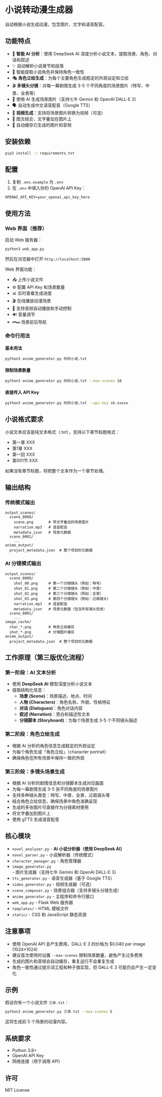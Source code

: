 # 小说转动漫生成器

自动根据小说生成动漫，包含图片、文字和语音配音。

## 功能特点

- 🤖 **智能 AI 分析**：使用 DeepSeek AI 深度分析小说文本，提取场景、角色、对话和叙述
- ✨ 自动解析小说章节和段落
- 👥 智能提取小说角色并保持角色一致性
- 🎭 **角色立绘生成**：为每个主要角色生成稳定的外观设定和立绘
- 🎬 **多镜头分镜**：对每一幕剧情生成 3-5 个不同角度的场景图片（特写、中景、全景等）
- 🎨 使用 AI 生成场景图片（支持七牛 Gemini 和 OpenAI DALL-E 3）
- 🗣️ 自动生成中文语音配音（Google TTS）
- 🎥 **视频生成**：支持将场景图片转换为视频（可选）
- 📝 图文结合，文字叠加在图片上
- 💾 自动缓存已生成的图片和音频

## 安装依赖

```bash
pip3 install -r requirements.txt
```

## 配置

1. 复制 `.env.example` 为 `.env`
2. 在 `.env` 中填入你的 OpenAI API Key：

```
OPENAI_API_KEY=your_openai_api_key_here
```

## 使用方法

### Web 界面（推荐）

启动 Web 服务器：

```bash
python3 web_app.py
```

然后在浏览器中打开 `http://localhost:5000`

Web 界面功能：
- 📤 上传小说文件
- ⚙️ 配置 API Key 和场景数量
- 📊 实时查看生成进度
- 🎬 在线播放动漫场景
- 🎵 支持音频自动播放和手动控制
- 🔊 音量调节
- ⏮⏭ 场景前后导航

### 命令行用法

#### 基本用法

```bash
python3 anime_generator.py 你的小说.txt
```

#### 限制场景数量

```bash
python3 anime_generator.py 你的小说.txt --max-scenes 10
```

#### 直接传入 API Key

```bash
python3 anime_generator.py 你的小说.txt --api-key sk-xxxxx
```

## 小说格式要求

小说文本应该是纯文本格式（.txt），支持以下章节标题格式：

- 第一章 XXX
- 第1章 XXX
- 第一回 XXX
- 第001节 XXX

如果没有章节标题，将把整个文本作为一个章节处理。

## 输出结构

### 传统模式输出

```
output_scenes/
  scene_0000/
    scene.png       # 带文字叠加的场景图片
    narration.mp3   # 语音配音
    metadata.json   # 场景元数据
  scene_0001/
    ...
anime_output/
  project_metadata.json  # 整个项目的元数据
```

### AI 分镜模式输出

```
output_scenes/
  scene_0000/
    shot_00.png     # 第一个分镜镜头（例如：特写）
    shot_01.png     # 第二个分镜镜头（例如：中景）
    shot_02.png     # 第三个分镜镜头（例如：全景）
    shot_03.png     # 第四个分镜镜头（例如：过肩镜头）
    narration.mp3   # 语音配音
    metadata.json   # 场景元数据（包含所有镜头信息）
  scene_0001/
    ...
image_cache/
  char_*.png        # 角色立绘缓存
  shot_*.png        # 分镜图片缓存
anime_output/
  project_metadata.json  # 整个项目的元数据
```

## 工作原理（第三版优化流程）

### 第一阶段：AI 文本分析
- 使用 **DeepSeek AI** 模型深度分析小说文本
- 提取结构化信息：
  - **场景 (Scene)**：场景描述、地点、时间
  - **人物 (Characters)**：角色名称、外貌、性格特征
  - **对话 (Dialogues)**：角色对话内容
  - **叙述 (Narration)**：旁白和描述性文本
  - **分镜脚本 (Storyboard)**：为每个场景生成 3-5 个不同镜头描述

### 第二阶段：角色立绘生成
- 根据 AI 分析的角色信息生成稳定的外观设定
- 为每个角色生成「角色立绘」（character portrait）
- 确保角色在所有场景中保持一致的外观

### 第三阶段：多镜头场景生成
- 根据 AI 分析的剧情信息和分镜脚本生成对应画面
- 为每一幕剧情生成 3-5 张不同角度的场景图片
- 支持多种镜头类型：特写、中景、全景、过肩镜头等
- 结合角色立绘信息，确保场景中角色准确呈现
- 生成的多张图片可直接作为分镜素材使用
- 将文字叠加到图片上
- 使用 gTTS 生成语音配音

## 核心模块

- `novel_analyzer.py` - **AI 小说分析器（使用 DeepSeek AI）**
- `novel_parser.py` - 小说解析器（传统模式）
- `character_manager.py` - 角色管理器
- `image_generator.py` - 图片生成器（支持七牛 Gemini 和 OpenAI DALL-E 3）
- `tts_generator.py` - 语音生成器（基于 Google TTS）
- `video_generator.py` - 视频生成器（可选）
- `scene_composer.py` - 场景组合器（支持多镜头分镜生成）
- `anime_generator.py` - 主程序和命令行接口
- `web_app.py` - Flask Web 服务器
- `templates/` - HTML 模板文件
- `static/` - CSS 和 JavaScript 静态资源

## 注意事项

- 使用 OpenAI API 会产生费用，DALL-E 3 的价格为 $0.040 per image (1024×1024)
- 建议首次使用时设置 `--max-scenes` 限制场景数量，避免产生过多费用
- 生成的图片和音频会自动缓存，重复运行不会重复生成
- 角色一致性通过提示词工程和种子值实现，但 DALL-E 3 可能仍会产生一定变化

## 示例

假设你有一个小说文件 `三体.txt`：

```bash
python3 anime_generator.py 三体.txt --max-scenes 5
```

这将生成前 5 个场景的动漫内容。

## 系统要求

- Python 3.8+
- OpenAI API Key
- 网络连接（用于调用 API）

## 许可

MIT License
